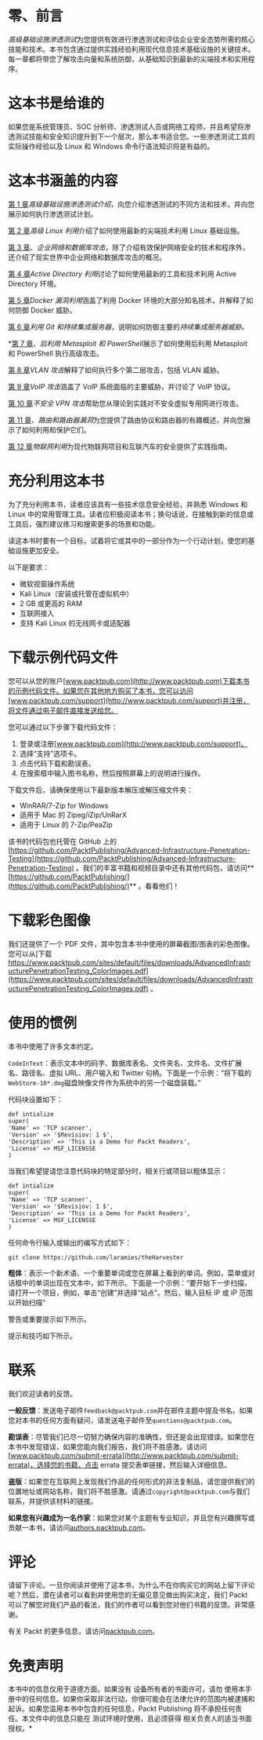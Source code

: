 # 零、前言

*高级基础设施渗透测试*为您提供有效进行渗透测试和评估企业安全态势所需的核心技能和技术。本书包含通过提供实践经验利用现代信息技术基础设施的关键技术。每一章都将带您了解攻击向量和系统防御，从基础知识到最新的尖端技术和实用程序。

# 这本书是给谁的

如果您是系统管理员、SOC 分析师、渗透测试人员或网络工程师，并且希望将渗透测试技能和安全知识提升到下一个层次，那么本书适合您。一些渗透测试工具的实际操作经验以及 Linux 和 Windows 命令行语法知识将是有益的。

# 这本书涵盖的内容

[第 1 章](01.html#K0RQ0-ccc418ef6725406983cf4586f3600cdf)*高级基础设施渗透测试介绍*，向您介绍渗透测试的不同方法和技术，并向您展示如何执行渗透测试计划。

[第 2 章](02.html#36VSO0-ccc418ef6725406983cf4586f3600cdf)*高级 Linux 利用*介绍了如何使用最新的尖端技术利用 Linux 基础设施。

[第 3 章](03.html#4JQ760-ccc418ef6725406983cf4586f3600cdf)、*企业网络和数据库攻击*，除了介绍有效保护网络安全的技术和程序外，还介绍了现实世界中企业网络和数据库攻击的概况。

[第 4 章](04.html#60KHK0-ccc418ef6725406983cf4586f3600cdf)*Active Directory 利用*讨论了如何使用最新的工具和技术利用 Active Directory 环境。

[第 5 章](05.html#6HPRO0-ccc418ef6725406983cf4586f3600cdf)*Docker 漏洞利用*涵盖了利用 Docker 环境的大部分知名技术，并解释了如何防御 Docker 威胁。

[第 6 章](06.html#7124O0-ccc418ef6725406983cf4586f3600cdf)*利用 Git 和持续集成服务器*，说明如何防御主要的*持续集成服务器威胁。*

 *[第 7 章](07.html#7DES20-ccc418ef6725406983cf4586f3600cdf)、*后利用 Metasploit 和 PowerShell*展示了如何使用后利用 Metasploit 和 PowerShell 执行高级攻击。

[第 8 章](08.html#80H7A0-ccc418ef6725406983cf4586f3600cdf)*VLAN 攻击*解释了如何执行多个第二层攻击，包括 VLAN 威胁。

[第 9 章](09.html#8IL200-ccc418ef6725406983cf4586f3600cdf)*VoIP 攻击*涵盖了 VoIP 系统面临的主要威胁，并讨论了 VoIP 协议。

[第 10 章](10.html#96LTQ0-ccc418ef6725406983cf4586f3600cdf)*不安全 VPN 攻击*帮助您从理论到实践对不安全虚拟专用网进行攻击。

[第 11 章](11.html#A1CDI0-ccc418ef6725406983cf4586f3600cdf)、*路由和路由器漏洞*为您提供了路由协议和路由器的有趣概述，并向您展示了如何利用和保护它们。

[第 12 章](12.html#ANAAG0-ccc418ef6725406983cf4586f3600cdf)*物联网利用*为现代物联网项目和互联汽车的安全提供了实践指南。

# 充分利用这本书

为了充分利用本书，读者应该具有一些技术信息安全经验，并熟悉 Windows 和 Linux 中的常用管理工具。读者应积极阅读本书；换句话说，在接触到新的信息或工具后，强烈建议练习和搜索更多的场景和功能。

读这本书时要有一个目标，试着将它或其中的一部分作为一个行动计划，使您的基础设施更加安全。

以下是要求：

*   微软视窗操作系统
*   Kali Linux（安装或托管在虚拟机中）
*   2 GB 或更高的 RAM
*   互联网接入
*   支持 Kali Linux 的无线网卡或适配器

# 下载示例代码文件

您可以从您的账户[www.packtpub.com](http://www.packtpub.com)下载本书的示例代码文件。如果您在其他地方购买了本书，您可以访问[www.packtpub.com/support](http://www.packtpub.com/support)并注册，将文件通过电子邮件直接发送给您。

您可以通过以下步骤下载代码文件：

1.  登录或注册[www.packtpub.com](http://www.packtpub.com/support)。
2.  选择“支持”选项卡。
3.  点击代码下载和勘误表。
4.  在搜索框中输入图书名称，然后按照屏幕上的说明进行操作。

下载文件后，请确保使用以下最新版本解压或解压缩文件夹：

*   WinRAR/7-Zip for Windows
*   适用于 Mac 的 Zipeg/iZip/UnRarX
*   适用于 Linux 的 7-Zip/PeaZip

该书的代码包也托管在 GitHub 上的[https://github.com/PacktPublishing/Advanced-Infrastructure-Penetration-Testing](https://github.com/PacktPublishing/Advanced-Infrastructure-Penetration-Testing) 。我们的丰富书籍和视频目录中还有其他代码包，请访问**[https://github.com/PacktPublishing/](https://github.com/PacktPublishing/)** 。看看他们！

# 下载彩色图像

我们还提供了一个 PDF 文件，其中包含本书中使用的屏幕截图/图表的彩色图像。您可以从[下载 https://www.packtpub.com/sites/default/files/downloads/AdvancedInfrastructurePenetrationTesting_ColorImages.pdf](https://www.packtpub.com/sites/default/files/downloads/AdvancedInfrastructurePenetrationTesting_ColorImages.pdf) 。

# 使用的惯例

本书中使用了许多文本约定。

`CodeInText`：表示文本中的码字、数据库表名、文件夹名、文件名、文件扩展名、路径名、虚拟 URL、用户输入和 Twitter 句柄。下面是一个示例：“将下载的`WebStorm-10*.dmg`磁盘映像文件作为系统中的另一个磁盘装载。”

代码块设置如下：

```
def intialize
super(
'Name' => 'TCP scanner',
'Version' => '$Revisiov: 1 $',
'Description' => 'This is a Demo for Packt Readers',
'License' => MSF_LICENSSE
)
```

当我们希望提请您注意代码块的特定部分时，相关行或项目以粗体显示：

```
def intialize
super(
'Name' => 'TCP scanner',
'Version' => '$Revisiov: 1 $',
'Description' => 'This is a Demo for Packt Readers',
'License' => MSF_LICENSSE
)
```

任何命令行输入或输出的编写方式如下：

```
git clone https://github.com/laramies/theHarvester 
```

**粗体**：表示一个新术语、一个重要单词或您在屏幕上看到的单词。例如，菜单或对话框中的单词出现在文本中，如下所示。下面是一个示例：“要开始下一步扫描，请打开一个项目，例如，单击“创建”并选择“站点”。然后，输入目标 IP 或 IP 范围以开始扫描”

警告或重要提示如下所示。

提示和技巧如下所示。

# 联系

我们欢迎读者的反馈。

**一般反馈**：发送电子邮件`feedback@packtpub.com`并在邮件主题中提及书名。如果您对本书的任何方面有疑问，请发送电子邮件至`questions@packtpub.com`。

**勘误表**：尽管我们已尽一切努力确保内容的准确性，但还是会出现错误。如果您在本书中发现错误，如果您能向我们报告，我们将不胜感激。请访问[www.packtpub.com/submit-errata](http://www.packtpub.com/submit-errata)，选择您的书籍，点击 errata 提交表单链接，然后输入详细信息。

**盗版**：如果您在互联网上发现我们作品的任何形式的非法复制品，请您提供我们的位置地址或网站名称，我们将不胜感激。请通过`copyright@packtpub.com`与我们联系，并提供该材料的链接。

**如果您有兴趣成为一名作家**：如果您对某个主题有专业知识，并且您有兴趣撰写或贡献一本书，请访问[authors.packtpub.com](http://authors.packtpub.com/)。

# 评论

请留下评论。一旦你阅读并使用了这本书，为什么不在你购买它的网站上留下评论呢？然后，潜在读者可以看到并使用您的无偏见意见做出购买决定，我们 Packt 可以了解您对我们产品的看法，我们的作者可以看到您对他们书籍的反馈。非常感谢。

有关 Packt 的更多信息，请访问[packtpub.com](https://www.packtpub.com/)。

# 免责声明

本书中的信息仅用于道德方面。如果没有
设备所有者的书面许可，请勿
使用本手册中的任何信息。如果你采取非法行动，你很可能会在法律允许的范围内被逮捕和起诉。如果您滥用本书中包含的任何信息，Packt Publishing 将不承担任何责任。本文件中的信息只能在
测试环境时使用，且必须获得
相关负责人的适当书面授权。*